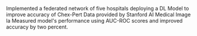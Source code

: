 Implemented a federated network of five hospitals deploying a DL Model to improve accuracy of Chex-Pert Data provided by Stanford AI Medical Image la
Measured  model's performance using AUC-ROC scores and improved accuracy by two percent.
